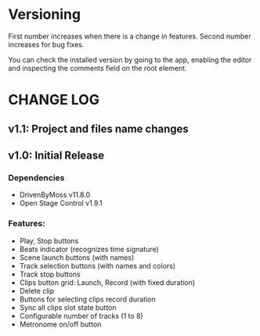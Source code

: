 # Versioning
First number increases when there is a change in features. Second number increases for bug fixes.

You can check the installed version by going to the app, enabling the editor and inspecting the comments field on the root element.

# CHANGE LOG

## v1.1: Project and files name changes

## v1.0: Initial Release
### Dependencies
- DrivenByMoss v11.8.0
- Open Stage Control v1.9.1
### Features:
- Play, Stop buttons
- Beats indicator (recognizes time signature)
- Scene launch buttons (with names)
- Track selection buttons (with names and colors)
- Track stop buttons
- Clips button grid: Launch, Record (with fixed duration)
- Delete clip
- Buttons for selecting clips record duration
- Sync all clips slot state button
- Configurable number of tracks (1 to 8)
- Metronome on/off button

